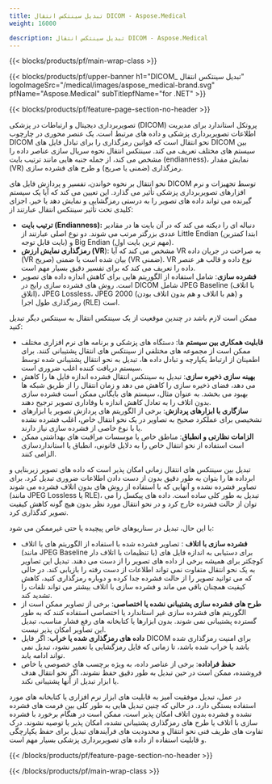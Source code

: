 ```yaml
---
title: تبدیل سینتکس انتقال DICOM - Aspose.Medical
weight: 16000

description: تبدیل سینتکس انتقال DICOM - Aspose.Medical
---
```


{{< blocks/products/pf/main-wrap-class >}}

{{< blocks/products/pf/upper-banner h1="DICOM_ تبدیل سینتکس انتقال" logoImageSrc="/medical/images/aspose_medical-brand.svg" pfName="Aspose.Medical" subTitlepfName="for .NET" >}}

{{< blocks/products/pf/feature-page-section-no-header >}}

<p>تصویربرداری دیجیتال و ارتباطات در پزشکی (DICOM) پروتکل استاندارد برای مدیریت اطلاعات تصویربرداری پزشکی و داده های مرتبط است. یک عنصر محوری در چارچوب DICOM نحو انتقال است که قوانین رمزگذاری را برای تبادل فایل های DICOM بین سیستم های مختلف تعریف می کند. سینتکس انتقال نحوه سریال سازی عناصر داده را مشخص می کند، از جمله جنبه هایی مانند ترتیب بایت (endianness)، نمایش مقدار (VR) رمزگذاری (ضمنی یا صریح) و طرح های فشرده سازی.</p>

<p>نحو انتقال بر نحوه خواندن، تفسیر و پردازش فایل های DICOM توسط تجهیزات و نرم افزارهای تصویربرداری پزشکی تأثیر می گذارد. این تعیین می کند که آیا یک سیستم گیرنده می تواند داده های تصویر را به درستی رمزگشایی و نمایش دهد یا خیر. اجزای کلیدی تحت تأثیر سینتکس انتقال عبارتند از:</p>

<ul>

<li><b>ترتیب بایت (Endianness):</b> دنباله ای را دیکته می کند که در آن بایت ها در مقادیر عددی بزرگتر مرتب می شوند. دو نوع اصلی عبارتند از Little Endian (ابتدا کمترین بایت قابل توجه) و Big Endian (مهم ترین بایت اول).</li>

<li><b>رمزگذاری نمایش ارزش (VR</b>): مشخص می کند که آیا VR به صراحت در جریان داده (VR صریح) بیان شده است یا ضمنی (VR ضمنی). VR نوع داده و قالب هر عنصر داده را تعریف می کند که برای تفسیر دقیق بسیار مهم است.</li>

<li><b>فشرده سازی</b>: شامل استفاده از الگوریتم هایی برای کاهش اندازه داده های تصویر است. روش های فشرده سازی رایج در DICOM شامل JPEG Baseline (با اتلاف اتلاق)، JPEG Lossless، JPEG 2000 (هم با اتلاف و هم بدون اتلاف بودن) و رمزگذاری طول اجرا (RLE) است.</li>

</ul>

<p>ممکن است لازم باشد در چندین موقعیت از یک سینتکس انتقال به سینتکس دیگر تبدیل کنید:</p>

<ul>

<li><b>قابلیت همکاری بین سیستم</b> ها: دستگاه های پزشکی و برنامه های نرم افزاری مختلف ممکن است از مجموعه های مختلفی از سینتکس های انتقال پشتیبانی کنند. برای اطمینان از ارتباط یکپارچه و تبادل داده ها، تبدیل به نحو انتقال پشتیبانی شده توسط سیستم دریافت کننده اغلب ضروری است.</li>

<li><b>بهینه سازی ذخیره سازی</b>: تبدیل به سینتکس انتقال فشرده اندازه فایل ها را کاهش می دهد، فضای ذخیره سازی را کاهش می دهد و زمان انتقال را از طریق شبکه ها بهبود می بخشد. به عنوان مثال، سیستم های بایگانی ممکن است فشرده سازی بدون اتلاف را به تعادل کاهش اندازه با وفاداری تصویر ترجیح دهند.</li>

<li><b>سازگاری با ابزارهای پردازش</b>: برخی از الگوریتم های پردازش تصویر یا ابزارهای تشخیصی برای عملکرد صحیح به تصاویر در یک نحو انتقال خاص، اغلب فشرده نشده یا با نوع خاصی از فشرده سازی نیاز دارند.</li>

<li><b>الزامات نظارتی و انطباق</b>: مناطق خاص یا موسسات مراقبت های بهداشتی ممکن است استفاده از نحو انتقال خاص را به دلایل قانونی، انطباق یا استانداردسازی الزامی کنند.</li>

</ul>

<p>تبدیل بین سینتکس های انتقال زمانی امکان پذیر است که داده های تصویر زیربنایی و ابرداده ها را بتوان به طور دقیق بدون از دست دادن اطلاعات ضروری تبدیل کرد. برای تصاویر فشرده نشده و آنهایی که با استفاده از روش های بدون اتلاف فشرده می شوند (مانند JPEG Lossless یا RLE)، تبدیل به طور کلی ساده است. داده های پیکسل را می توان از حالت فشرده خارج کرد و در نحو انتقال مورد نظر بدون هیچ گونه کاهش کیفیت تصویر کدگذاری کرد.</p>

<p>با این حال، تبدیل در سناریوهای خاص پیچیده یا حتی غیرممکن می شود:</p>

<ul>
<li><b>فشرده سازی با اتلاف</b> : تصاویر فشرده شده با استفاده از الگوریتم های با اتلاف (مانند JPEG Baseline با تنظیمات با اتلاف دار) برای دستیابی به اندازه فایل های کوچکتر برای همیشه برخی از داده های تصویر را از دست می دهند. تبدیل این تصاویر به یک نحو انتقال متفاوت نمی تواند اطلاعات از دست رفته را بازیابی کند. در حالی که می توانید تصویر را از حالت فشرده جدا کرده و دوباره رمزگذاری کنید، کاهش کیفیت همچنان باقی می ماند و فشرده سازی با اتلاف بیشتر می تواند تلفات را تشدید کند.</li>

<li><b>طرح های فشرده سازی پشتیبانی نشده یا اختصاصی</b>: برخی از تصاویر ممکن است از الگوریتم های فشرده سازی غیر استاندارد یا اختصاصی استفاده کنند که به طور گسترده پشتیبانی نمی شوند. بدون ابزارها یا کتابخانه های رفع فشار مناسب، تبدیل این تصاویر امکان پذیر نیست.</li>

<li><b>داده های رمزگذاری شده یا خراب</b>: اگر فایل DICOM برای امنیت رمزگذاری شده باشد یا خراب شده باشد، تا زمانی که فایل رمزگشایی یا تعمیر نشود، تبدیل نمی تواند ادامه یابد.</li>

<li><b>حفظ فراداده</b>: برخی از عناصر داده، به ویژه برچسب های خصوصی یا خاص فروشنده، ممکن است در حین تبدیل به طور دقیق حفظ نشوند، اگر نحو انتقال هدف یا ابزار تبدیل از آنها پشتیبانی نکند.</li>

</ul>

<p>در عمل، تبدیل موفقیت آمیز به قابلیت های ابزار نرم افزاری یا کتابخانه های مورد استفاده بستگی دارد. در حالی که چنین تبدیل هایی به طور کلی بین فرمت های فشرده نشده و فشرده بدون اتلاف امکان پذیر است، ممکن است در هنگام برخورد با فشرده سازی با اتلاف یا طرح های رمزگذاری پشتیبانی نشده، امکان پذیر یا توصیه نشوند. درک تفاوت های ظریف فنی نحو انتقال و محدودیت های فرآیندهای تبدیل برای حفظ یکپارچگی و قابلیت استفاده از داده های تصویربرداری پزشکی بسیار مهم است.</p>

{{< /blocks/products/pf/feature-page-section-no-header >}}

{{< /blocks/products/pf/main-wrap-class >}}